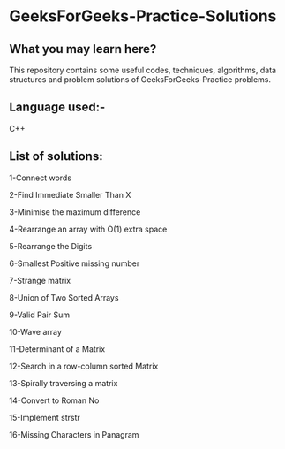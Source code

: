 # GeeksForGeeks-Practice-Solutions

## What you may learn here?

This repository contains some useful codes, techniques, algorithms, data structures and problem solutions of GeeksForGeeks-Practice problems.

## Language used:-
C++

## List of solutions:

1-Connect words

2-Find Immediate Smaller Than X

3-Minimise the maximum difference

4-Rearrange an array with O(1) extra space

5-Rearrange the Digits

6-Smallest Positive missing number

7-Strange matrix

8-Union of Two Sorted Arrays

9-Valid Pair Sum

10-Wave array

11-Determinant of a Matrix

12-Search in a row-column sorted Matrix

13-Spirally traversing a matrix

14-Convert to Roman No

15-Implement strstr 

16-Missing Characters in Panagram


